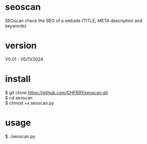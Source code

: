 # seoscan
SEOscan check the SEO of a website (TITLE, META description and keywords)

# version
V0.01 - 05/11/2024

# install
$ git clone https://github.com/CHFR91/seoscan.git<br>
$ cd seoscan<br>
$ chmod +x seoscan.py<br>

# usage
$ ./seoscan.py
